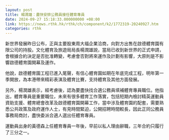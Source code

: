 ```yaml
---
layout: post
title: 楊潤雄：盡快安排公務員接任體育專員
date: 2024-09-27 15:18:33.000000000 +08:00
link: https://news.rthk.hk/rthk/ch/component/k2/1772319-20240927.htm
categories: rthk
---
```


新世界發展昨日公布，正與主要股東周大福企業洽商，向對方出售在啟德體育園有限公司的持股。文化體育及旅遊局局長楊潤雄說，當局已收到新世界的正式申請，會根據合約決定是否批准轉變，考慮會否對將來運作及計劃有影響，大原則是不影響啟德體育園開幕及運作。

他說，啟德體育園工程已進入尾聲，有信心體育園如期在年底完成工程，明年第一季開放，為本港帶來精彩表演及體育比賽，支持體育及其他方面發展。

另外，楊潤雄表示，經考慮後，認為要盡快找合適公務員填補體育專員職位。他指出，體育專員是重要職位，未來有很多體育工作落實，包括短期內檢討精英運動員資助支援、體育總會改革及啟德體育園開幕工作，當中涉及體育園的配套，需要熟悉公共政策及政府運作人士，有見時間緊迫，公開招聘時間較長，因此正同公務員事務局商討，盡快委派合適人選出任體育專員。

運動員出身的黃德森上任體育專員一年後，早前以私人理由辭職，三年合約只履行了三分之一。
